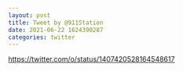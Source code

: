 ```yaml
--- 
layout: post 
title: Tweet by @911Station 
date: 2021-06-22 1624390287 
categories: twitter 
--- 
```

https://twitter.com/o/status/1407420528164548617